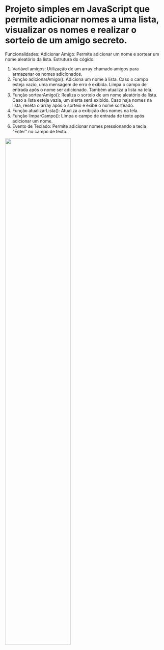 # Projeto simples em JavaScript que permite adicionar nomes a uma lista, visualizar os nomes e realizar o sorteio de um amigo secreto.
Funcionalidades: Adicionar Amigo: Permite adicionar um nome e sortear um nome aleatório da lista.
Estrutura do cógido:
1. Variável amigos:
Utilização de um array chamado amigos para armazenar os nomes adicionados.
2. Função adicionarAmigo():
Adiciona um nome à lista. Caso o campo esteja vazio, uma mensagem de erro é exibida. Limpa o campo de entrada após o nome ser adicionado. Também atualiza a lista na tela.
3. Função sortearAmigo(): Realiza o sorteio de um nome aleatório da lista. Caso a lista esteja vazia, um alerta será exibido. Caso haja nomes na lista, reseta o array após o sorteio e exibe o nome sorteado.
4. Função atualizarLista(): Atualiza a exibição dos nomes na tela.
5. Função limparCampo(): Limpa o campo de entrada de texto após adicionar um nome.
6. Evento de Teclado: Permite adicionar nomes pressionando a tecla "Enter" no campo de texto.

<img src=https://github.com/user-attachments/assets/c4baddc7-a039-4c10-b12b-88b3f8be3289 width="65%"/>

